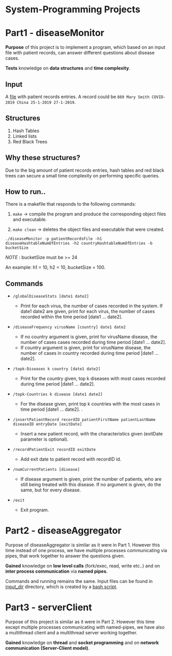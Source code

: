 # System-Programming Projects

# Part1 - diseaseMonitor
<p><b>Purpose</b> of this project is to implement a program, which based on an input file with patient records, can answer different questions about disease cases.</p>
<p><b>Tests</b> knowledge on <b>data structures</b> and <b>time complexity</b>.</p>

## Input
A [file](diseaseMonitor/small.txt) with patient records entries. A record could be ```889 Mary Smith COVID-2019 China 25-1-2019 27-1-2019```.

## Structures
1. Hash Tables
2. Linked lists
3. Red Black Trees

## Why these structures?
Due to the big amount of patient records entries, hash tables and red black trees can secure a small time complexity on performing specific queries.

## How to run..
There is a makefile that responds to the following commands:

  1. ```make``` -> compile the program and produce the corresponding object files and executable.

  2. ```make clean``` -> deletes the object files and executable that were created.

```./diseaseMonitor -p patientRecordsFile -h1 diseaseHashtableNumOfEntries -h2 countryHashtableNumOfEntries -b bucketSize```

*NOTE* : bucketSize must be >= 24

An example: h1 = 10, h2 = 10, bucketSize = 100.   

## Commands

* ```/globalDiseaseStats [date1 date2]```
  * Print for each virus, the number of cases recorded in the system. If
    date1 date2 are given, print for each virus, the number of cases recorded within the time period [date1 ... date2].

* ```/diseaseFrequency virusName [country] date1 date2```
  * If no country argument is given, print for virusName disease, the number of cases
    cases recorded during time period [date1 ... date2].
  * If country argument is given, print for virusName disease, the number of cases in
    country recorded during time period [date1 ... date2].

* ```/topk-Diseases k country [date1 date2]```
  * Print for the country given, top k diseases with most cases recorded
    during time period [date1 ... date2]. 

* ```/topk-Countries k disease [date1 date2]```
  * For the disease given, print top k countries with the most cases in time period [date1 ... date2]. .

* ```/insertPatientRecord recordID patientFirstName patientLastName diseaseID entryDate [exitDate]```
  * Insert a new patient record, with the characteristics given (exitDate parameter is
    optional).

* ```/recordPatientExit recordID exitDate```
  * Add exit date to patient record with recordID id.

* ```/numCurrentPatients [disease]```
  * If disease argument is given, print the number of patients, who are still being treated with
    this disease. If no argument is given, do the same, but for every disease.

* ```/exit```
  * Exit program.


# Part2 - diseaseAggregator

<p>Purpose of diseaseAggregator is similar as it were in Part 1. However this time instead of one process, we have multiple processes communicating via pipes, that work together to answer the questions given.</p>

<p><b>Gained</b> knowledge on <b>low level calls</b> (fork/exec, read, write etc..) and on <b>inter process communication</b> via <b>named pipes</b>.</p>

Commands and running remains the same. Input files can be found in [input_dir](diseaseAggregator/input_dir) directory, which is created by a [bash script](diseaseAggregator/create_infiles.sh).

# Part3 - serverClient

<p>Purpose of this project is similar as it were in Part 2. However this time except multiple processes communicating with named-pipes, we have also a multithread client and a multithread server working together.</p>

<p><b>Gained</b> knowledge on <b>thread</b> and <b>socket programming</b> and on <b>network communication (Server-Client model)</b>.</p>
